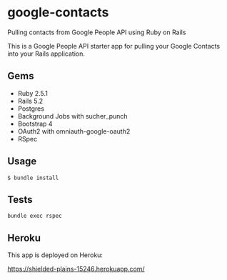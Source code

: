 # google-contacts
Pulling contacts from Google People API using Ruby on Rails

This is a Google People API starter app for pulling your Google Contacts into your Rails application.

## Gems

* Ruby 2.5.1
* Rails 5.2
* Postgres
* Background Jobs with sucher_punch
* Bootstrap 4
* OAuth2 with omniauth-google-oauth2
* RSpec

## Usage

`$ bundle install`

## Tests

`bundle exec rspec`

## Heroku

This app is deployed on Heroku:

https://shielded-plains-15246.herokuapp.com/
